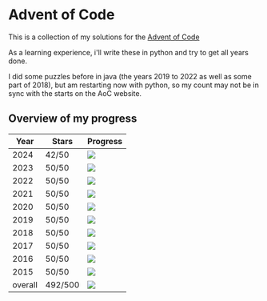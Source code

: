 # Advent of Code

This is a collection of my solutions for the [Advent of Code](https://www.google.ch)

As a learning experience, i'll write these in python and try to get all years done.

I did some puzzles before in java (the years 2019 to 2022 as well as some part of 2018), but am restarting now with
python, so my count may not be in sync with the starts on the AoC website.

## Overview of my progress

| Year    | Stars   | Progress                                         |
|---------|---------|--------------------------------------------------|
| 2024    | 42/50   | ![](https://mdtools.ste.li/progress/42/50.png)   |
| 2023    | 50/50   | ![](https://mdtools.ste.li/progress/50/50.png)   |
| 2022    | 50/50   | ![](https://mdtools.ste.li/progress/50/50.png)   |
| 2021    | 50/50   | ![](https://mdtools.ste.li/progress/50/50.png)   |
| 2020    | 50/50   | ![](https://mdtools.ste.li/progress/50/50.png)   |
| 2019    | 50/50   | ![](https://mdtools.ste.li/progress/50/50.png)   |
| 2018    | 50/50   | ![](https://mdtools.ste.li/progress/50/50.png)   |
| 2017    | 50/50   | ![](https://mdtools.ste.li/progress/50/50.png)   |
| 2016    | 50/50   | ![](https://mdtools.ste.li/progress/50/50.png)   |
| 2015    | 50/50   | ![](https://mdtools.ste.li/progress/50/50.png)   |
| overall | 492/500 | ![](https://mdtools.ste.li/progress/492/500.png) |


